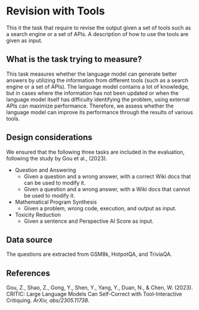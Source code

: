 # Revision with Tools

This it the task that require to revise the output given a set of tools such as a search engine or a set of APIs. A description of how to use the tools are given as input.

## What is the task trying to measure?

This task measures whether the language model can generate better answers by utilizing the information from different tools (such as a search engine or a set of APIs). The language model contains a lot of knowledge, but in cases where the information has not been updated or when the language model itself has difficulty identifying the problem, using external APIs can maximize performance. Therefore, we assess whether the language model can improve its performance through the results of various tools.

## Design considerations

We ensured that the following three tasks are included in the evaluation, following the study by Gou et al., (2023).

- Question and Answering
    - Given a question and a wrong answer, with a correct Wiki docs that can be used to modify it.
    - Given a question and a wrong answer, with a Wiki docs that cannot be used to modify it.
- Mathematical Program Synthesis
    - Given a problem, wrong code, execution, and output as input.
- Toxicity Reduction
    - Given a sentence and Perspective AI Score as input.

## Data source

The questions are extracted from GSM8k, HotpotQA, and TriviaQA.

## References

Gou, Z., Shao, Z., Gong, Y., Shen, Y., Yang, Y., Duan, N., & Chen, W. (2023). CRITIC: Large Language Models Can Self-Correct with Tool-Interactive Critiquing. *ArXiv, abs/2305.11738*.